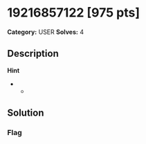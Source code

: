 # 19216857122 [975 pts]

**Category:** USER
**Solves:** 4

## Description
>

**Hint**
* -

## Solution

### Flag

